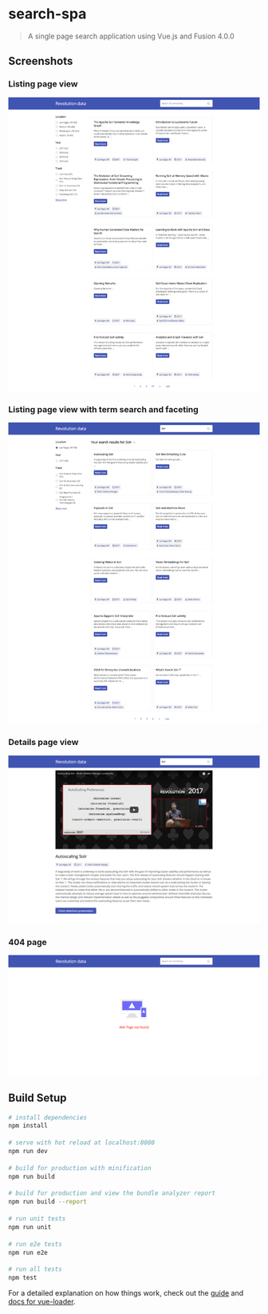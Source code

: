 # search-spa

> A single page search application using Vue.js and Fusion 4.0.0

## Screenshots

### Listing page view
![Alt text](/screenshots/listing-page-view.jpg?raw=true "listing-page-view")


### Listing page view with term search and faceting
![Alt text](/screenshots/listing-page_term-search-and-faceting.jpg?raw=true "listing-page_term-search-and-faceting")

### Details page view
![Alt text](/screenshots/details-page-view.jpg?raw=true "details-page-view")

### 404 page
![Alt text](/screenshots/404-page.jpg?raw=true "Llsting-page_mobile")

## Build Setup

``` bash
# install dependencies
npm install

# serve with hot reload at localhost:8080
npm run dev

# build for production with minification
npm run build

# build for production and view the bundle analyzer report
npm run build --report

# run unit tests
npm run unit

# run e2e tests
npm run e2e

# run all tests
npm test
```

For a detailed explanation on how things work, check out the [guide](http://vuejs-templates.github.io/webpack/) and [docs for vue-loader](http://vuejs.github.io/vue-loader).

